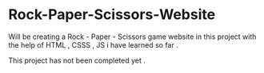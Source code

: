 # Rock-Paper-Scissors-Website

Will be creating a Rock - Paper - Scissors game website in this project with the help of HTML , CSSS , 
JS i have learned so far . 

This project has not been completed yet . 
